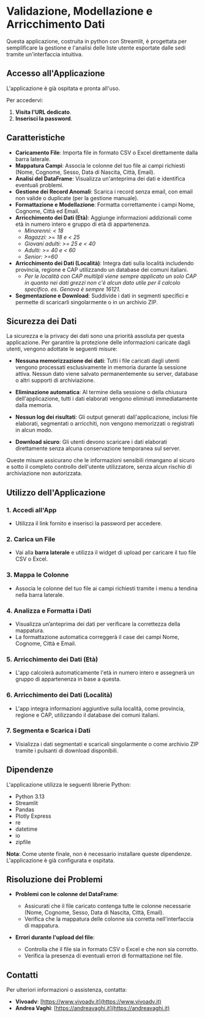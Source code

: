 # Validazione, Modellazione e Arricchimento Dati

Questa applicazione, costruita in python con Streamlit, è progettata per semplificare la gestione e l'analisi delle liste utente esportate dalle sedi tramite un'interfaccia intuitiva.

## Accesso all'Applicazione

L'applicazione è già ospitata e pronta all'uso.

Per accedervi:

1. **Visita l'URL dedicato**.
2. **Inserisci la password**.

## Caratteristiche

- **Caricamento File**: Importa file in formato CSV o Excel direttamente dalla barra laterale.
- **Mappatura Campi**: Associa le colonne del tuo file ai campi richiesti (Nome, Cognome, Sesso, Data di Nascita, Città, Email).
- **Analisi del DataFrame**: Visualizza un'anteprima dei dati e identifica eventuali problemi.
- **Gestione dei Record Anomali**: Scarica i record senza email, con email non valide o duplicate (per la gestione manuale).
- **Formattazione e Modellazione**: Formatta correttamente i campi Nome, Cognome, Città ed Email.
- **Arricchimento dei Dati (Età)**: Aggiunge informazioni addizionali come età in numero intero e gruppo di età di appartenenza.
  - *Minorenni: < 18*
  - *Ragazzi: >= 18 e < 25*
  - *Giovani adulti: >= 25 e < 40*
  - *Adulti: >= 40 e < 60*
  - *Senior: >=60*
- **Arricchimento dei Dati (Località)**: Integra dati sulla località includendo provincia, regione e CAP utilizzando un database dei comuni italiani.
  - *Per le località con CAP multilpli viene sempre applicato un solo CAP in quanto nei dati grezzi non c'è alcun dato utile per il calcolo specifico.
    es. Genova è sempre 16121.*
- **Segmentazione e Download**: Suddivide i dati in segmenti specifici e permette di scaricarli singolarmente o in un archivio ZIP.

## Sicurezza dei Dati

La sicurezza e la privacy dei dati sono una priorità assoluta per questa applicazione. Per garantire la protezione delle informazioni caricate dagli utenti, vengono adottate le seguenti misure:

- **Nessuna memorizzazione dei dati**: Tutti i file caricati dagli utenti vengono processati esclusivamente in memoria durante la sessione attiva.
  Nessun dato viene salvato permanentemente su server, database o altri supporti di archiviazione.

- **Eliminazione automatica**: Al termine della sessione o della chiusura dell'applicazione, tutti i dati elaborati vengono eliminati immediatamente dalla memoria.

- **Nessun log dei risultati**: Gli output generati dall'applicazione, inclusi file elaborati, segmentati o arricchiti, non vengono memorizzati o registrati in alcun modo.

- **Download sicuro**: Gli utenti devono scaricare i dati elaborati direttamente senza alcuna conservazione temporanea sul server.

Queste misure assicurano che le informazioni sensibili rimangano al sicuro e sotto il completo controllo dell'utente utilizzatore, senza alcun rischio di archiviazione non autorizzata.

## Utilizzo dell'Applicazione

### 1. Accedi all'App

- Utilizza il link fornito e inserisci la password per accedere.

### 2. Carica un File

- Vai alla **barra laterale** e utilizza il widget di upload per caricare il tuo file CSV o Excel.

### 3. Mappa le Colonne

- Associa le colonne del tuo file ai campi richiesti tramite i menu a tendina nella barra laterale.

### 4. Analizza e Formatta i Dati

- Visualizza un’anteprima dei dati per verificare la correttezza della mappatura.
- La formattazione automatica correggerà il case dei campi Nome, Cognome, Città e Email.

### 5. Arricchimento dei Dati (Età)

- L'app calcolerà automaticamente l'età in numero intero e assegnerà un gruppo di appartenenza in base a questa.

### 6. Arricchimento dei Dati (Località)

- L'app integra informazioni aggiuntive sulla località, come provincia, regione e CAP, utilizzando il database dei comuni italiani.

### 7. Segmenta e Scarica i Dati

- Visializza i dati segmentati e scaricali singolarmente o come archivio ZIP tramite i pulsanti di download disponibili.

## Dipendenze

L'applicazione utilizza le seguenti librerie Python:

- Python 3.13
- Streamlit
- Pandas
- Plotly Express
- re
- datetime
- io
- zipfile

**Nota**: Come utente finale, non è necessario installare queste dipendenze. L'applicazione è già configurata e ospitata.

## Risoluzione dei Problemi

- **Problemi con le colonne del DataFrame**:
  
  - Assicurati che il file caricato contenga tutte le colonne necessarie (Nome, Cognome, Sesso, Data di Nascita, Città, Email).
  - Verifica che la mappatura delle colonne sia corretta nell'interfaccia di mappatura.

- **Errori durante l'upload del file**:
  
  - Controlla che il file sia in formato CSV o Excel e che non sia corrotto.
  - Verifica la presenza di eventuali errori di formattazione nel file.

## Contatti

Per ulteriori informazioni o assistenza, contatta:

- **Vivoadv**: [https://www.vivoadv.it](https://www.vivoadv.it)
- **Andrea Vaghi**: [https://andreavaghi.it](https://andreavaghi.it)